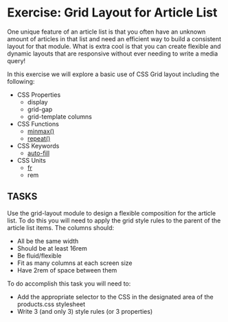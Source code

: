 # Exercise: Grid Layout for Article List
One unique feature of an article list is that you often have an unknown amount of articles in that list and need an efficient way to build a consistent layout for that module. What is extra cool is that you can create flexible and dynamic layouts that are responsive without ever needing to write a media query!

In this exercise we will explore a basic use of CSS Grid layout including the following: 
- CSS Properties
	- display
	- grid-gap
	- grid-template columns
- CSS Functions
	- [minmax()](https://gridbyexample.com/video/series-minmax/)
	- [repeat()](https://gridbyexample.com/video/series-repeat/)
- CSS Keywords
	- [auto-fill](https://gridbyexample.com/video/series-auto-fill-auto-fit/)
- CSS Units
	- [fr](https://gridbyexample.com/video/series-the-fr-unit/)
	- rem

## TASKS
Use the grid-layout module to design a flexible composition for the article list. To do this you will need to apply the grid style rules to the parent of the article list items. The columns should:
- All be the same width
- Should be at least 16rem 
- Be fluid/flexible
- Fit as many columns at each screen size
- Have 2rem of space between them

To do accomplish this task you will need to:
- Add the appropriate selector to the CSS in the designated area of the products.css stylesheet
- Write 3 (and only 3) style rules (or 3 properties)
